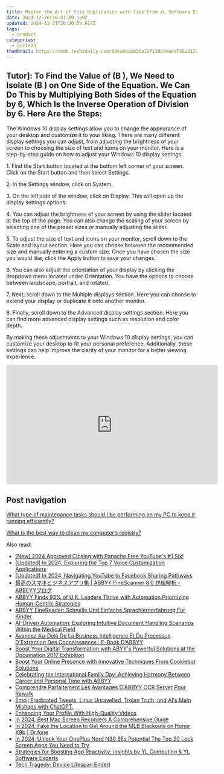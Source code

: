 ```yaml
---
title: Master the Art of File Duplication with Tips From YL Software Experts
date: 2024-12-26T16:41:59.128Z
updated: 2024-12-31T20:20:54.817Z
tags:
  - product
categories:
  - pcclean
thumbnail: https://thmb.techidaily.com/85ea88a283ba15f13d63e8eaf5823127ecc1dabd5bf0f7b20e24752b9917879c.jpg
---
```


## Tutor]: To Find the Value of \(B \), We Need to Isolate \(B \) on One Side of the Equation. We Can Do This by Multiplying Both Sides of the Equation by 6, Which Is the Inverse Operation of Division by 6. Here Are the Steps:

The Windows 10 display settings allow you to change the appearance of your desktop and customize it to your liking. There are many different display settings you can adjust, from adjusting the brightness of your screen to choosing the size of text and icons on your monitor. Here is a step-by-step guide on how to adjust your Windows 10 display settings. 

1\. Find the Start button located at the bottom left corner of your screen. Click on the Start button and then select Settings.

2\. In the Settings window, click on System.

3\. On the left side of the window, click on Display. This will open up the display settings options. 

4\. You can adjust the brightness of your screen by using the slider located at the top of the page. You can also change the scaling of your screen by selecting one of the preset sizes or manually adjusting the slider.

5\. To adjust the size of text and icons on your monitor, scroll down to the Scale and layout section. Here you can choose between the recommended size and manually entering a custom size. Once you have chosen the size you would like, click the Apply button to save your changes.

6\. You can also adjust the orientation of your display by clicking the dropdown menu located under Orientation. You have the options to choose between landscape, portrait, and rotated.

7\. Next, scroll down to the Multiple displays section. Here you can choose to extend your display or duplicate it onto another monitor.

8\. Finally, scroll down to the Advanced display settings section. Here you can find more advanced display settings such as resolution and color depth. 

By making these adjustments to your Windows 10 display settings, you can customize your desktop to fit your personal preference. Additionally, these settings can help improve the clarity of your monitor for a better viewing experience.

<!-- affiliate ads begin -->
<iframe width="560" height="315" src="https://www.youtube.com/embed/3koT_-kvbks?si=sQV7FzPiz6GYITrE" title="YouTube video player" frameborder="0" allow="accelerometer; autoplay; clipboard-write; encrypted-media; gyroscope; picture-in-picture; web-share" referrerpolicy="strict-origin-when-cross-origin" allowfullscreen></iframe>
<!-- affiliate ads end -->

## Post navigation

[What type of maintenance tasks should I be performing on my PC to keep it running efficiently?](https://tools.techidaily.com/pcclean/products/)

[What is the best way to clean my computer’s registry?](https://tools.techidaily.com/pcclean/products/)

<ins class="adsbygoogle"
     style="display:block"
     data-ad-format="autorelaxed"
     data-ad-client="ca-pub-7571918770474297"
     data-ad-slot="1223367746"></ins>

<ins class="adsbygoogle"
     style="display:block"
     data-ad-client="ca-pub-7571918770474297"
     data-ad-slot="8358498916"
     data-ad-format="auto"
     data-full-width-responsive="true"></ins>

<span class="atpl-alsoreadstyle">Also read:</span>
<div><ul>
<li><a href="https://youtube-blog.techidaily.com/024-approved-closing-with-panache-free-youtubes-1-six/"><u>[New] 2024 Approved Closing with Panache Free YouTube's #1 Six!</u></a></li>
<li><a href="https://digital-screen-recording.techidaily.com/updated-in-2024-exploring-the-top-7-voice-customization-applications/"><u>[Updated] In 2024, Exploring the Top 7 Voice Customization Applications</u></a></li>
<li><a href="https://facebook-clips.techidaily.com/updated-in-2024-navigating-youtube-to-facebook-sharing-pathways/"><u>[Updated] In 2024, Navigating YouTube to Facebook Sharing Pathways</u></a></li>
<li><a href="https://discover-best.techidaily.com/abbyy-finescanner-80-abbeyy/"><u>最高のスマホビジネスアプリ集 | ABBYY FineScanner 8.0 詳細解析 - ABBEYYブログ</u></a></li>
<li><a href="https://discover-best.techidaily.com/abbyy-finds-93-of-uk-leaders-thrive-with-automation-prioritizing-human-centric-strategies/"><u>ABBYY Finds 93% of U.K. Leaders Thrive with Automation Prioritizing Human-Centric Strategies</u></a></li>
<li><a href="https://discover-best.techidaily.com/abbyy-finereader-schnelle-und-einfache-sprachlernerfahrung-fur-kinder/"><u>ABBYY FineReader: Schnelle Und Einfache Sprachlernerfahrung Für Kinder</u></a></li>
<li><a href="https://discover-best.techidaily.com/ai-driven-automation-exploring-intuitive-document-handling-scenarios-within-the-medical-field/"><u>AI-Driven Automation: Exploring Intuitive Document Handling Scenarios Within the Medical Field</u></a></li>
<li><a href="https://discover-best.techidaily.com/avancez-au-dela-de-la-business-intelligence-et-du-processus-dextraction-des-connaissances-e-book-dabbyy/"><u>Avancez Au-Delà De La Business Intelligence Et Du Processus D'Extraction Des Connaissances : E-Book D’ABBYY</u></a></li>
<li><a href="https://discover-best.techidaily.com/boost-your-digital-transformation-with-abyys-powerful-solutions-at-the-documation-2017-exhibition/"><u>Boost Your Digital Transformation with ABYY's Powerful Solutions at the Documation 2017 Exhibition</u></a></li>
<li><a href="https://discover-best.techidaily.com/boost-your-online-presence-with-innovative-techniques-from-cookiebot-solutions/"><u>Boost Your Online Presence with Innovative Techniques From Cookiebot Solutions</u></a></li>
<li><a href="https://discover-best.techidaily.com/celebrating-the-international-family-day-achieving-harmony-between-career-and-personal-time-with-abbyy/"><u>Celebrating the International Family Day: Achieving Harmony Between Career and Personal Time with ABBYY</u></a></li>
<li><a href="https://discover-best.techidaily.com/comprendre-parfaitement-les-avantages-dabbyy-ocr-server-pour-rewalk/"><u>Comprendre Parfaitement Les Avantages D'ABBYY OCR Server Pour Rewalk</u></a></li>
<li><a href="https://tech-savvy.techidaily.com/1721424159980-emoji-eradicated-tweets-linus-unravelled-trojan-truth-and-ais-main-mishaps-with-chatgpt/"><u>Emoji Eradicated Tweets, Linus Unravelled, Trojan Truth, and AI's Main Mishaps with ChatGPT.</u></a></li>
<li><a href="https://instagram-video-files.techidaily.com/enhancing-your-profile-with-high-quality-videos/"><u>Enhancing Your Profile With High-Quality Videos</u></a></li>
<li><a href="https://visual-screen-recording.techidaily.com/in-2024-best-mac-screen-recorders-a-comprehensive-guide/"><u>In 2024, Best Mac Screen Recorders A Comprehensive Guide</u></a></li>
<li><a href="https://review-topics.techidaily.com/in-2024-fake-the-location-to-get-around-the-mlb-blackouts-on-honor-x9b-drfone-by-drfone-virtual-android/"><u>In 2024, Fake the Location to Get Around the MLB Blackouts on Honor X9b | Dr.fone</u></a></li>
<li><a href="https://easy-unlock-android.techidaily.com/in-2024-unlock-your-oneplus-nord-n30-ses-potential-the-top-20-lock-screen-apps-you-need-to-try-by-drfone-android/"><u>In 2024, Unlock Your OnePlus Nord N30 SEs Potential The Top 20 Lock Screen Apps You Need to Try</u></a></li>
<li><a href="https://solve-popular.techidaily.com/strategies-for-boosting-app-reactivity-insights-by-yl-computing-and-yl-software-experts/"><u>Strategies for Boosting App Reactivity: Insights by YL Computing & YL Software Experts</u></a></li>
<li><a href="https://common-error.techidaily.com/tech-tragedy-device-lifespan-ended/"><u>Tech Tragedy: Device Lifespan Ended</u></a></li>
</ul></div>

